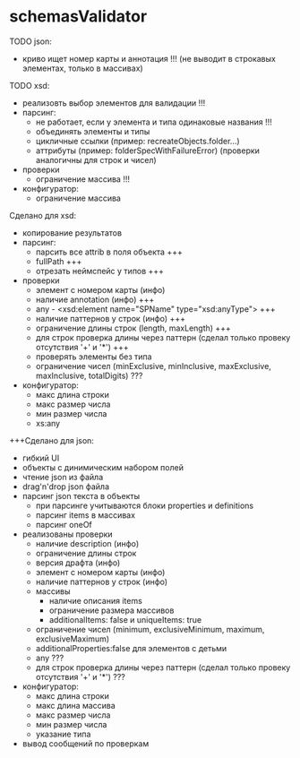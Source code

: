 # schemasValidator

TODO json:
-   криво ищет номер карты и аннотация  !!!
    (не выводит в строкавых элементах, только в массивах)

TODO xsd:
-   реализовть выбор элементов для валидации !!!
-   парсинг:
    -   не работает, если у элемента и типа одинаковые названия !!!
    -   объединять элементы и типы
    -   цикличные ссылки
        (пример: recreateObjects.folder...)
    -   аттрибуты (пример: folderSpecWithFailureError)
        (проверки аналогичны для строк и чисел)
-   проверки
    -   ограничение массива !!!
-   конфигуратор:
    -   ограничение массива     
    

Сделано для xsd:
-   копирование результатов 
-   парсинг:
    -   парсить все attrib в поля объекта +++
    -   fullPath +++
    -   отрезать неймспейс у типов +++
-   проверки
    -   элемент с номером карты   (инфо)
    -   наличие annotation (инфо)   +++
    -   any  - <xsd:element name="SPName" type="xsd:anyType">   +++
    -   наличие паттернов у строк   (инфо)  +++
    -   ограничение длины строк (length, maxLength) +++
    -   для строк проверка длины через паттерн 
        (сделал только провеку отсутствия '+' и '*')    +++
    -   проверять элементы без типа
    -   ограничение чисел (minExclusive, minInclusive, maxExclusive, maxInclusive, totalDigits) ???
-   конфигуратор:
    -   макс длина строки
    -   макс размер числа
    -   мин размер числа
    -   xs:any
    
+++Сделано для json:
-   гибкий UI
-   объекты с динимическим набором полей
-   чтение json из файла
-   drag'n'drop json файла
-   парсинг json текста в объекты
    -   при парсинге учитываются блоки properties и definitions
    -   парсинг items в массивах
    -   парсинг oneOf
-   реализованы проверки
    -   наличие description (инфо)
    -   ограничение длины строк
    -   версия драфта   (инфо)
    -   элемент с номером карты   (инфо)
    -   наличие паттернов у строк   (инфо)
    -   массивы
        -   наличие описания items
        -   ограничение размера массивов
        -   additionalItems: false и uniqueItems: true
    -   ограничение чисел (minimum, exclusiveMinimum, maximum, exclusiveMaximum)
    -   additionalProperties:false для элементов с детьми
    -   any ???
    -   для строк проверка длины через паттерн
        (сделал только провеку отсутствия '+' и '*') ???
-   конфигуратор:
    -   макс длина строки
    -   макс длина массива
    -   макс размер числа
    -   мин размер числа
    -   указание типа
-   вывод сообщений по проверкам